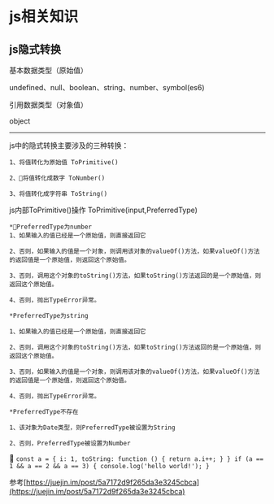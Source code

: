 # js相关知识

## js隐式转换

基本数据类型（原始值）

undefined、null、boolean、string、number、symbol(es6)

引用数据类型（对象值）

object

---
js中的隐式转换主要涉及的三种转换：

    1、将值转化为原始值 ToPrimitive()

    2、将值转化成数字 ToNumber()

    3、将值转化成字符串 ToString()

js内部ToPrimitive()操作 ToPrimitive(input,PreferredType)

    *PreferredType为number
    1、如果输入的值已经是一个原始值，则直接返回它

    2、否则，如果输入的值是一个对象，则调用该对象的valueOf()方法，如果valueOf()方法的返回值是一个原始值，则返回这个原始值。

    3、否则，调用这个对象的toString()方法，如果toString()方法返回的是一个原始值，则返回这个原始值。

    4、否则，抛出TypeError异常。

    *PreferredType为string

    1、如果输入的值已经是一个原始值，则直接返回它

    2、否则，调用这个对象的toString()方法，如果toString()方法返回的是一个原始值，则返回这个原始值。

    3、否则，如果输入的值是一个对象，则调用该对象的valueOf()方法，如果valueOf()方法的返回值是一个原始值，则返回这个原始值。

    4、否则，抛出TypeError异常。

    *PreferredType不存在

    1、该对象为Date类型，则PreferredType被设置为String

    2、否则，PreferredType被设置为Number


`const a = {
    i: 1,
    toString: function () {
        return a.i++;
    }
}
if (a == 1 && a == 2 && a == 3) {
    console.log('hello world!');
}`

参考[https://juejin.im/post/5a7172d9f265da3e3245cbca](https://juejin.im/post/5a7172d9f265da3e3245cbca)



